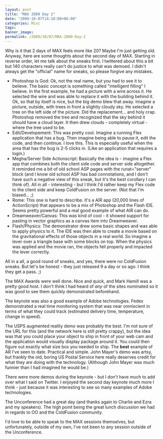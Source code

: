 ```yaml
---
layout: post
title: "MAX 2009 Day 2"
date: "2009-10-07T14:10:00+06:00"
categories: Misc 
tags: 
banner_image: 
permalink: /2009/10/07/MAX-2009-Day-2
---
```


Why is it that 2 days of MAX feels more like 20? Maybe I'm just getting old. Anyway, here are some thoughts about the second day of MAX. Starting in reverse order, let me talk about the sneaks first. I twittered about this a bit but 140 characters really can't do justice to what was demoed. I didn't always get the "official" name for sneaks, so please forgive any mistakes. 

<ul>
<li>Photoshop is God: Ok, not the real name, but you had to see it to believe. The basic concept is something called "intelligent filling" I believe. In the first example, he had a picture with a wire across it. He selected the wire and was able to replace it with the building behind it. Ok, so that by itself is nice, but the big demo blew that away. Imagine a picture, outside, with trees in front a slightly cloudy sky. He selected a tree on the left side of the picture. Did the replacement... and holy crap. Photoshop removed the tree and recognized that the sky behind it should have a cloud layer. It then drew clouds - completely virtual - where the tree used to be.
<li>Edit/Developement: This was pretty cool. Imagine a running Flex application that has a bug. Then imagine being able to pause it, edit the code, and then continue. I love this. This is especially useful when the area that has the bug is 2-5 clicks in. (Like an application that requires a login.)
<li>Megha/Server Side Actionscript: Basically the idea is - imagine a Flex app that combines both the client side code and server side altogether. It reminded me a bit of old school ASP pages with the runat="server" block (and I know old school ASP has bad connotations, and I don't have such a negative view of this sneak, but it's the best corollary I can think of). All in all - interesting - but I think I'd rather keep my Flex code to the client side and keep ColdFusion on the server. (Not that I'm biased... ;)
<li>Rome: This one is hard to describe. It's a AIR app (20,000 lines of ActionScript) that appears to be a mix of Photoshop and the Flash IDE. Seems pretty powerful and a real good example of what AIR can do.
<li>Dreamweaver/Canvas: This was kind of cool - it showed support for pasting in vector graphics as a canvas item into Dreamweaver. 
<li>Flash/Physics: The demonstrator drew some basic shapes and was able to apply physics to it. The IDE was then able to create a movie based on the gravitational effects of those objects in a real world. So imagine a lever over a triangle base with some blocks on top. When the physics was applied and the movie ran, the objects fell properly and impacted the lever correctly.
</ul>

All in a all, a good round of sneaks, and yes, there were no ColdFusion sneaks. But let's be honest - they just released 9 a day or so ago. I think they get a pass. ;) 

The MAX Awards were well done. Nice and quick, and Mark Hamill was a pretty good host. I don't think I had heard of <i>any</i> of the sites nominated so it was good to see them quickly demonstrated beforehand. 

The keynote was also a good example of Adobe technologies. Fedex demonstrated a real time monitoring system that was near omniscient in terms of what they could track (estimated delivery time, temperature, change in speed). 

The USPS augmented reality demo was probably the best. I'm not sure of the URL for this (and the network here is still pretty crappy), but the idea was that you could place your object to ship in front of your web cam and the application would visually display package around it. You could then figure out exactly what size box you needed to ship. The <b>best</b> example of AR I've seen to date. Practical and simple. John Mayer's demo was artsy, but frankly the old, boring US Postal Service here really deserves credit for what they are doing with the technology. (Although John Mayer was much funnier than I had imagined he would be.)

There were more demos during the keynote - but I don't have much to add over what I said on Twitter. I enjoyed the second day keynote much more I think - just because it was interesting to see so many examples of Adobe technologies. 

The Unconference had a great day (and thanks again to Charlie and Ezra and my speakers). The high point being the great lunch discussion we had in regards to OO and the ColdFusion community. 

I'd love to be able to speak to the MAX sessions themselves, but unfortunately, outside of my own, I've not been to any session outside of the Unconference.